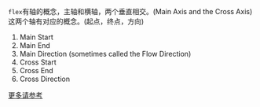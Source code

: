 `flex`有轴的概念，主轴和横轴，两个垂直相交。(Main Axis and the Cross Axis)
这两个轴有对应的概念。(起点，终点，方向)
1. Main Start
2. Main End
3. Main Direction (sometimes called the Flow Direction)
4. Cross Start
5. Cross End
6. Cross Direction

[更多请参考](https://bocoup.com/blog/dive-into-flexbox)
